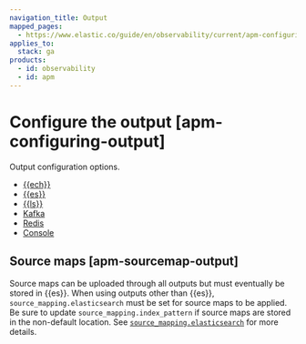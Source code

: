 ```yaml
---
navigation_title: Output
mapped_pages:
  - https://www.elastic.co/guide/en/observability/current/apm-configuring-output.html
applies_to:
  stack: ga
products:
  - id: observability
  - id: apm
---
```


# Configure the output [apm-configuring-output]

Output configuration options.

* [{{ech}}](/solutions/observability/apm/configure-output-for-elasticsearch-service-on-elastic-cloud.md)
* [{{es}}](/solutions/observability/apm/configure-elasticsearch-output.md)
* [{{ls}}](/solutions/observability/apm/configure-logstash-output.md)
* [Kafka](/solutions/observability/apm/configure-kafka-output.md)
* [Redis](/solutions/observability/apm/configure-redis-output.md)
* [Console](/solutions/observability/apm/configure-console-output.md)

## Source maps [apm-sourcemap-output]

Source maps can be uploaded through all outputs but must eventually be stored in {{es}}. When using outputs other than {{es}}, `source_mapping.elasticsearch` must be set for source maps to be applied. Be sure to update `source_mapping.index_pattern` if source maps are stored in the non-default location. See [`source_mapping.elasticsearch`](/solutions/observability/apm/configure-real-user-monitoring-rum.md#apm-config-sourcemapping-elasticsearch) for more details.

